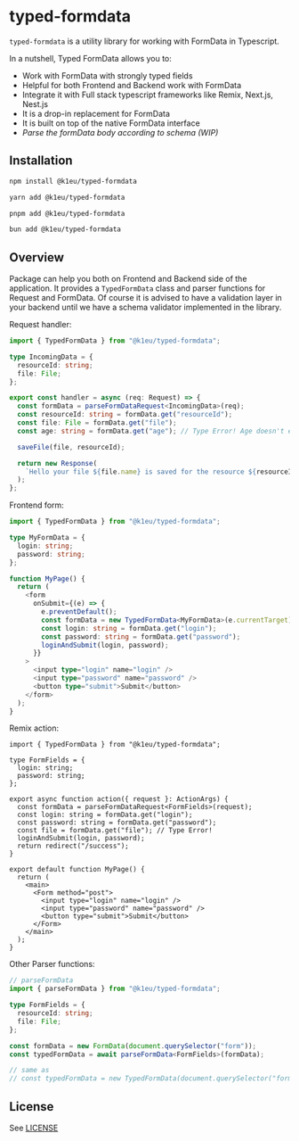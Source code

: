 # typed-formdata

`typed-formdata` is a utility library for working with FormData in Typescript.

In a nutshell, Typed FormData allows you to:

- Work with FormData with strongly typed fields
- Helpful for both Frontend and Backend work with FormData
- Integrate it with Full stack typescript frameworks like Remix, Next.js, Nest.js
- It is a drop-in replacement for FormData
- It is built on top of the native FormData interface
- _Parse the formData body according to schema (WIP)_

## Installation

```sh
npm install @k1eu/typed-formdata
```

```sh
yarn add @k1eu/typed-formdata
```

```sh
pnpm add @k1eu/typed-formdata
```

```sh
bun add @k1eu/typed-formdata
```

## Overview

Package can help you both on Frontend and Backend side of the application.
It provides a `TypedFormData` class and parser functions for Request and FormData. Of course it is advised to have a validation layer in your backend until we have a schema validator implemented in the library.

Request handler:

```ts
import { TypedFormData } from "@k1eu/typed-formdata";

type IncomingData = {
  resourceId: string;
  file: File;
};

export const handler = async (req: Request) => {
  const formData = parseFormDataRequest<IncomingData>(req);
  const resourceId: string = formData.get("resourceId");
  const file: File = formData.get("file");
  const age: string = formData.get("age"); // Type Error! Age doesn't exist in IncomingData

  saveFile(file, resourceId);

  return new Response(
    `Hello your file ${file.name} is saved for the resource ${resourceId}`
  );
};
```

Frontend form:

```ts
import { TypedFormData } from "@k1eu/typed-formdata";

type MyFormData = {
  login: string;
  password: string;
};

function MyPage() {
  return (
    <form
      onSubmit={(e) => {
        e.preventDefault();
        const formData = new TypedFormData<MyFormData>(e.currentTarget);
        const login: string = formData.get("login");
        const password: string = formData.get("password");
        loginAndSubmit(login, password);
      }}
    >
      <input type="login" name="login" />
      <input type="password" name="password" />
      <button type="submit">Submit</button>
    </form>
  );
}
```

Remix action:

```tsx
import { TypedFormData } from "@k1eu/typed-formdata";

type FormFields = {
  login: string;
  password: string;
};

export async function action({ request }: ActionArgs) {
  const formData = parseFormDataRequest<FormFields>(request);
  const login: string = formData.get("login");
  const password: string = formData.get("password");
  const file = formData.get("file"); // Type Error!
  loginAndSubmit(login, password);
  return redirect("/success");
}

export default function MyPage() {
  return (
    <main>
      <Form method="post">
        <input type="login" name="login" />
        <input type="password" name="password" />
        <button type="submit">Submit</button>
      </Form>
    </main>
  );
}
```

Other Parser functions:

```ts
// parseFormData
import { parseFormData } from "@k1eu/typed-formdata";

type FormFields = {
  resourceId: string;
  file: File;
};

const formData = new FormData(document.querySelector("form"));
const typedFormData = await parseFormData<FormFields>(formData);

// same as
// const typedFormData = new TypedFormData(document.querySelector("form") as HTMLFormElement);
```

## License

See [LICENSE](https://github.com/k1eu/typed-formdata/blob/main/LICENSE)
